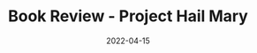 ---
title: "Book Review - Project Hail Mary"
date: "2022-04-15"
publishdate: "2022-03-05"
tags:
  - "book review"
---